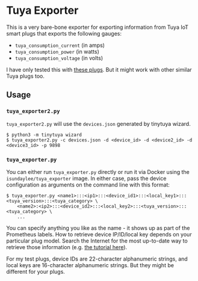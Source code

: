 # Tuya Exporter

This is a very bare-bone exporter for exporting information from Tuya IoT
smart plugs that exports the following gauges:

- `tuya_consumption_current` (in amps)
- `tuya_consumption_power` (in watts)
- `tuya_consumption_voltage` (in volts)

I have only tested this with [these
plugs](https://www.amazon.com/gp/product/B07CVPKD8Z/ref=ppx_yo_dt_b_search_asin_title?ie=UTF8&psc=1).
But it might work with other similar Tuya plugs too.

## Usage

### `tuya_exporter2.py`

`tuya_exporter2.py` will use the `devices.json` generated by tinytuya wizard.

```
$ python3 -m tinytuya wizard
$ tuya_exporter2.py -c devices.json -d <device_id> -d <device2_id> -d <device3_id> -p 9898
```

### `tuya_exporter.py`

You can either run `tuya_exporter.py` directly or run it via Docker using the
`isundaylee/tuya_exporter` image. In either case, pass the device
configuration as arguments on the command line with this format:

```
$ tuya_exporter.py <name1>:::<ip1>:::<device_id1>:::<local_key1>:::<tuya_version>:::<tuya_category> \
    <name2>:<ip2>:::<device_id2>:::<local_key2>:::<tuya_version>:::<tuya_category> \
    ...
```

You can specify anything you like as the name - it shows up as part of the
Prometheus labels. How to retrieve device IP/ID/local key depends on your
particular plug model. Search the Internet for the most up-to-date way to
retrieve those information (e.g. [the tutorial
here](https://github.com/iRayanKhan/homebridge-tuya/wiki/Get-Local-Keys-for-your-devices)).

For my test plugs, device IDs are 22-character alphanumeric strings, and
local keys are 16-character alphanumeric strings. But they might be different
for your plugs.
